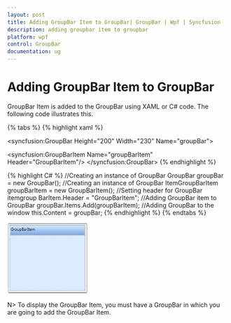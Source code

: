```yaml
---
layout: post
title: Adding GroupBar Item to GroupBar| GroupBar | Wpf | Syncfusion
description: adding groupbar item to groupbar
platform: wpf
control: GroupBar
documentation: ug
---
```


# Adding GroupBar Item to GroupBar

GroupBar Item is added to the GroupBar using XAML or C# code. The following code illustrates this. 


{% tabs %}
{% highlight xaml %} 
<!-- Adding GroupBar -->
<syncfusion:GroupBar Height="200" Width="230" Name="groupBar"> 
 <!-- Adding GroupBarItem -->  
 <syncfusion:GroupBarItem Name="groupBarItem" Header="GroupBarItem"/>
 </syncfusion:GroupBar> 
 {% endhighlight %} 

{% highlight C# %} 
//Creating an instance of GroupBar
GroupBar groupBar = new GroupBar();
//Creating an instance of GroupBar
ItemGroupBarItem groupBarItem = new GroupBarItem();
//Setting header for GroupBar itemgroup
BarItem.Header = "GroupBarItem";
//Adding GroupBar item to GroupBar
groupBar.Items.Add(groupBarItem);
//Adding GroupBar to the window
this.Content = groupBar; 
{% endhighlight %} 
{% endtabs %}




![](Adding-GroupBar-Item-to-GroupBar_images/Adding-GroupBar-Item-to-GroupBar_img1.jpeg)





N> To display the GroupBar Item, you must have a GroupBar in which you are going to add the GroupBar Item.



